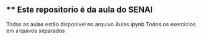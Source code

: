 ## ** Este repositorio é da aula do SENAI 

Todas as aulas estão disponivel no arquivo Aulas.ipynb 
Todos os exercicios em arquivos separados 